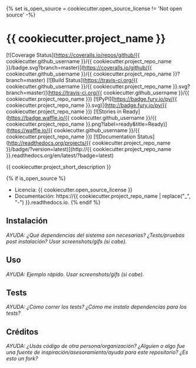 {% set is_open_source = cookiecutter.open_source_license != 'Not open source' -%}

{{ cookiecutter.project_name }}
===

[![Coverage Status](https://coveralls.io/repos/github/{{ cookiecutter.github_username }}/{{ cookiecutter.project_repo_name }}/badge.svg?branch=master)](https://coveralls.io/github/{{ cookiecutter.github_username }}/{{ cookiecutter.project_repo_name }}?branch=master)
[![Build Status](https://travis-ci.org/{{ cookiecutter.github_username }}/{{ cookiecutter.project_repo_name }}.svg?branch=master)](https://travis-ci.org/{{ cookiecutter.github_username }}/{{ cookiecutter.project_repo_name }})
[![PyPI](https://badge.fury.io/py/{{ cookiecutter.project_repo_name }}.svg)](http://badge.fury.io/py/{{ cookiecutter.project_repo_name }})
[![Stories in Ready](https://badge.waffle.io/{{ cookiecutter.github_username }}/{{ cookiecutter.project_repo_name }}.png?label=ready&title=Ready)](https://waffle.io/{{ cookiecutter.github_username }}/{{ cookiecutter.project_repo_name }})
[![Documentation Status](http://readthedocs.org/projects/{{ cookiecutter.project_repo_name }}/badge/?version=latest)](http://{{ cookiecutter.project_repo_name }}.readthedocs.org/en/latest/?badge=latest)

{{ cookiecutter.project_short_description }}

{% if is_open_source %}
* Licencia: {{ cookiecutter.open_source_license }}
* Documentación: https://{{ cookiecutter.project_repo_name | replace("_", "-") }}.readthedocs.io.
{% endif %}

## Instalación

*AYUDA: ¿Qué dependencias del sistema son necesarias? ¿Tests/pruebas post instalación? Usar screenshots/gifs (si cabe).*

## Uso

*AYUDA: Ejemplo rápido. Usar screenshots/gifs (si cabe).*

## Tests

*AYUDA: ¿Cómo correr los tests? ¿Cómo me instalo dependencias para los tests?*

## Créditos

*AYUDA: ¿Usás código de otra persona/organización? ¿Alguien o algo fue una fuente de inspiración/asesoramiento/ayuda para este repositorio? ¿Es esto un fork?*

